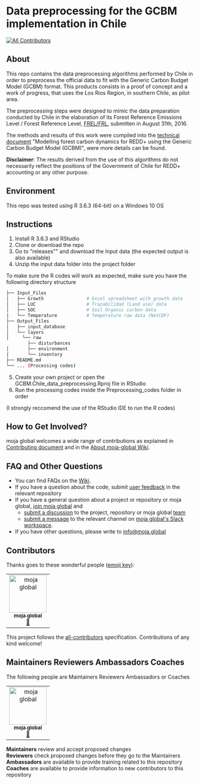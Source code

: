 # Data preprocessing for the GCBM implementation in Chile
[![All Contributors](https://img.shields.io/badge/all_contributors-1-orange.svg?style=flat-square)](#contributors)

## About

This repo contains the data preprocessing algorithms performed by Chile in order to preprocess the official data to fit with the Generic Carbon Budget Model (GCBM) format. This products consists in a proof of concept and a work of progress, that uses the Los Rios Region, in southern Chile, as pilot area.

The preprocessing steps were designed to mimic the data preparation conducted by Chile in the elaboration of its Forest Reference Emissions Level / Forest Reference Level, [FREL/FRL](https://redd.unfccc.int/files/chile_mod_sub_final_01032017_english.pdf), submitten in August 31th, 2016.

The methods and results of this work were compiled into the [technical document](https://moja.global/wp-content/uploads/2020/04/Chile_GCBM_Pilot_Technical_Document.pdf) "Modelling forest carbon dynamics for REDD+ using the Generic Carbon Budget Model (GCBM)", were more details can be found.

**Disclaimer**: The results derived from the use of this algorithms do not necessarily reflect the positions of the Government of Chile for REDD+ accounting or any other purpose.

## Environment

This repo was tested using R 3.6.3 (64-bit) on a Windows 10 OS

## Instructions

1. Install R 3.6.3 and RStudio
2. Clone or download the repo
3. Go to "releases"" and download the Input data (the expected output is also available)
4. Unzip the input data folder into the project folder

To make sure the R codes will work as expected, make sure you have the following directory structure

``` bash
├── Input_Files
│   ├── Growth                # Excel spreadsheet with growth data
│   ├── LUC                   # Trazabilidad (Land use) data
│   ├── SOC                   # Soil Organic carbon data
|   └── Temperature           # Temperature raw data (NetCDF)
├── Output_Files
│   ├── input_database
│   └── layers
│     └── raw 
        ├── disturbances
│       ├── environment                   
|       └── inventory
├── README.md
└── ... (Processing codes)
```

5. Create your own project or open the GCBM.Chile_data_preprocessing.Rproj file in RStudio
6. Run the processing codes inside the Preprocessing_codes folder in order

(I strongly reccomend the use of the RStudio IDE to run the R codes)

## How to Get Involved?  

moja global welcomes a wide range of contributions as explained in [Contributing document](https://github.com/moja-global/About-moja-global/blob/master/CONTRIBUTING.md) and in the [About moja-global Wiki](https://github.com/moja-global/.github/wiki).  

  
## FAQ and Other Questions  

* You can find FAQs on the [Wiki](https://github.com/moja.global/.github/wiki).  
* If you have a question about the code, submit [user feedback](https://github.com/moja-global/About-moja-global/blob/master/Contributing/How-to-Provide-User-Feedback.md) in the relevant repository  
* If you have a general question about a project or repository or moja global, [join moja global](https://github.com/moja-global/About-moja-global/blob/master/Contributing/How-to-Join-moja-global.md) and 
    * [submit a discussion](https://help.github.com/en/articles/about-team-discussions) to the project, repository or moja global [team](https://github.com/orgs/moja-global/teams)
    * [submit a message](https://get.slack.help/hc/en-us/categories/200111606#send-messages) to the relevant channel on [moja global's Slack workspace](mojaglobal.slack.com). 
* If you have other questions, please write to info@moja.global   
  

## Contributors

Thanks goes to these wonderful people ([emoji key](https://allcontributors.org/docs/en/emoji-key)):

<!-- ALL-CONTRIBUTORS-LIST:START - Do not remove or modify this section -->
<!-- prettier-ignore -->
<table><tr><td align="center"><a href="http://moja.global"><img src="https://avatars1.githubusercontent.com/u/19564969?v=4" width="100px;" alt="moja global"/><br /><sub><b>moja global</b></sub></a><br /><a href="#projectManagement-moja-global" title="Project Management">📆</a></td></tr></table>

<!-- ALL-CONTRIBUTORS-LIST:END -->

This project follows the [all-contributors](https://github.com/all-contributors/all-contributors) specification. Contributions of any kind welcome!


## Maintainers Reviewers Ambassadors Coaches

The following people are Maintainers Reviewers Ambassadors or Coaches  

<table><tr><td align="center"><a href="http://moja.global"><img src="https://avatars1.githubusercontent.com/u/19564969?v=4" width="100px;" alt="moja global"/><br /><sub><b>moja global</b></sub></a><br /><a href="#projectManagement-moja-global" title="Project Management">📆</a></td></tr></table>  

**Maintainers** review and accept proposed changes  
**Reviewers** check proposed changes before they go to the Maintainers  
**Ambassadors** are available to provide training related to this repository  
**Coaches** are available to provide information to new contributors to this repository  
